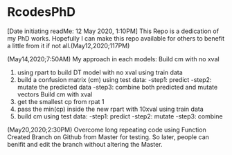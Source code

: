 # RcodesPhD
[Date initiating readMe: 12 May 2020, 1:10PM]
This Repo is a dedication of my PhD works. Hopefully I can make this repo available for others to benefit a little from it if not all.(May12,2020;117PM)

(May14,2020;7:50AM)
My approach in each models:
Build cm with no xval
1. using rpart to build DT model with no xval using train data
2. build a confusion matrix (cm) using test data:
-step1: predict
-step2: mutate the predicted data
-step3: combine both predicted and mutate vectors
Build cm with xval
1. get the smallest cp from rpat 1
2. pass the min(cp) inside the new rpart with 10xval using train data
3. build cm using test data:
-step1: predict
-step2: mutate
-step3: combine

(May20,2020;2:30PM)
Overcome long repeating code using Function
Created Branch on Github from Master for testing.
So later, people can benifit and edit the branch without altering the Master.
